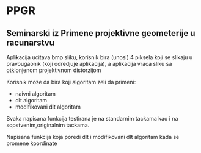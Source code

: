 # PPGR

## Seminarski iz Primene projektivne geometerije u racunarstvu

Aplikacija ucitava bmp sliku, korisnik bira (unosi) 4 piksela koji se slikaju u pravougaonik (koji odredjuje aplikacija), a aplikacija vraca sliku sa otklonjenom projektivnom distorzijom

Korisnik moze da bira koji algoritam zeli da primeni:
 - naivni algoritam
 - dlt algoritam
 - modifikovani dlt algoritam

Svaka napisana funkcija testirana je na standarnim tackama kao i na sopstvenim,originalnim tackama.

Napisana funkcija koja poredi dlt i modifikovani dlt algoritam kada se promene koordinate



